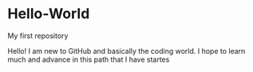 # Hello-World
My first repository

Hello! I am new to GitHub and basically the coding world. 
I hope to learn much and advance in this path that I have startes
